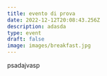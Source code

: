 ```yaml
---
title: evento di prova
date: 2022-12-12T20:08:43.256Z
description: adasda
type: event
draft: false
image: images/breakfast.jpg
---
```


p﻿sadajvasp
